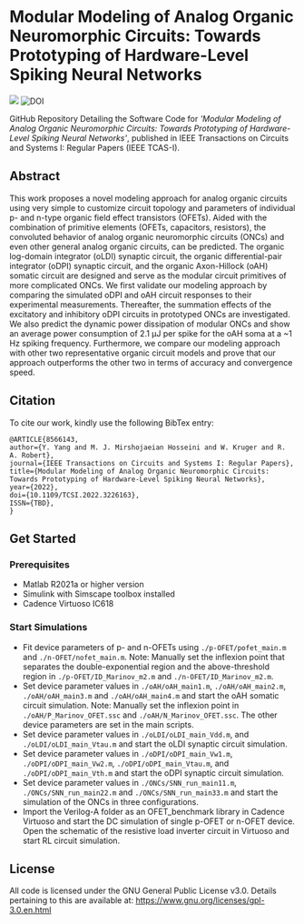 # Modular Modeling of Analog Organic Neuromorphic Circuits: Towards Prototyping of Hardware-Level Spiking Neural Networks

![](https://img.shields.io/badge/license-GPL-blue.svg)
![DOI](https://img.shields.io/badge/DOI-10.1109%2FTCSI.2022.3226163-brightgreen.svg)

GitHub Repository Detailing the Software Code for *'Modular Modeling of Analog Organic Neuromorphic Circuits: Towards Prototyping of Hardware-Level Spiking Neural Networks'*, published in IEEE Transactions on Circuits and Systems I: Regular Papers (IEEE TCAS-I).

## Abstract
This work proposes a novel modeling approach for analog organic circuits using very simple to customize circuit topology and parameters of individual p- and n-type organic field effect transistors (OFETs). Aided with the combination of primitive elements (OFETs, capacitors, resistors), the convoluted behavior of analog organic neuromorphic circuits (ONCs) and even other general analog organic circuits, can be predicted. The organic log-domain integrator (oLDI) synaptic circuit, the organic differential-pair integrator (oDPI) synaptic circuit, and the organic Axon-Hillock (oAH) somatic circuit are designed and serve as the modular circuit primitives of more complicated ONCs. We first validate our modeling approach by comparing the simulated oDPI and oAH circuit responses to their experimental measurements. Thereafter, the summation effects of the excitatory and inhibitory oDPI circuits in prototyped ONCs are investigated. We also predict the dynamic power dissipation of modular ONCs and show an average power consumption of 2.1 μJ per spike for the oAH soma at a ~1 Hz spiking frequency. Furthermore, we compare our modeling approach with other two representative organic circuit models and prove that our approach outperforms the other two in terms of accuracy and convergence speed.

## Citation

To cite our work, kindly use the following BibTex entry:

```
@ARTICLE{8566143,
author={Y. Yang and M. J. Mirshojaeian Hosseini and W. Kruger and R. A. Robert},
journal={IEEE Transactions on Circuits and Systems I: Regular Papers},
title={Modular Modeling of Analog Organic Neuromorphic Circuits: Towards Prototyping of Hardware-Level Spiking Neural Networks},
year={2022},
doi={10.1109/TCSI.2022.3226163},
ISSN={TBD},
}
```

## Get Started

### Prerequisites
- Matlab R2021a or higher version
- Simulink with Simscape toolbox installed
- Cadence Virtuoso IC618

### Start Simulations

- Fit device parameters of p- and n-OFETs using `./p-OFET/pofet_main.m` and `./n-OFET/nofet_main.m`. Note: Manually set the inflexion point that separates the double-exponential region and the above-threshold region in `./p-OFET/ID_Marinov_m2.m` and `./n-OFET/ID_Marinov_m2.m`.
- Set device parameter values in `./oAH/oAH_main1.m`, `./oAH/oAH_main2.m`, `./oAH/oAH_main3.m` and `./oAH/oAH_main4.m` and start the oAH somatic circuit simulation. Note: Manually set the inflexion point in `./oAH/P_Marinov_OFET.ssc` and `./oAH/N_Marinov_OFET.ssc`. The other device parameters are set in the main scripts.
- Set device parameter values in `./oLDI/oLDI_main_Vdd.m`, and `./oLDI/oLDI_main_Vtau.m` and start the oLDI synaptic circuit simulation.
- Set device parameter values in `./oDPI/oDPI_main_Vw1.m`, `./oDPI/oDPI_main_Vw2.m`, `./oDPI/oDPI_main_Vtau.m`, and `./oDPI/oDPI_main_Vth.m` and start the oDPI synaptic circuit simulation.
- Set device parameter values in `./ONCs/SNN_run_main11.m`, `./ONCs/SNN_run_main22.m` and `./ONCs/SNN_run_main33.m` and start the simulation of the ONCs in three configurations.
- Import the Verilog-A folder as an OFET_benchmark library in Cadence Virtuoso and start the DC simulation of single p-OFET or n-OFET device. Open the schematic of the resistive load inverter circuit in Virtuoso and start RL circuit simulation.





## License
All code is licensed under the GNU General Public License v3.0. Details pertaining to this are available at: https://www.gnu.org/licenses/gpl-3.0.en.html

